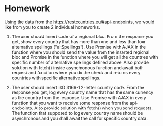 # Homework

Using the data from the https://restcountries.eu/#api-endpoints, we would like from you to create 2 individual homeworks.

1. The user should insert code of a regional bloc. From the response you get, show every country that has more than one and less than four alternative spellings ("altSpellings"). Use Promise with AJAX in the function where you should send the value from the inserted regional bloc and Promise in the function where you will get all the countries with specific number of alternative spellings defined above. Also provide solution with fetch() inside asynchronous function and await both request and function where you do the check and returns every countries with specific alternative spellings.

2. The user should insert ISO 3166-1 2-letter country code. From the response you get, log every country name that has the same currency as the country from the response. Use Promise with AJAX in every function that you want to receive some response from the api-endpoints. Also provide solution with fetch() when you send requests. The function that supposed to log every country name should be asynchronous and you shall await the call for specific country data.